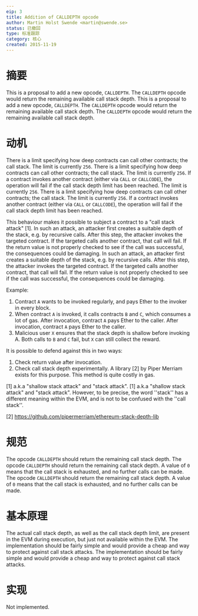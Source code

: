 ```yaml
---
eip: 3
title: Addition of CALLDEPTH opcode
author: Martin Holst Swende <martin@swende.se>
status: 已撤回
type: 标准跟踪
category: 核心
created: 2015-11-19
---
```


# 摘要

This is a proposal to add a new opcode, `CALLDEPTH`. The `CALLDEPTH` opcode would return the remaining available call stack depth. This is a proposal to add a new opcode, `CALLDEPTH`. The `CALLDEPTH` opcode would return the remaining available call stack depth. The `CALLDEPTH` opcode would return the remaining available call stack depth.

# 动机

There is a limit specifying how deep contracts can call other contracts; the call stack. The limit is currently `256`. There is a limit specifying how deep contracts can call other contracts; the call stack. The limit is currently `256`. If a contract invokes another contract (either via `CALL` or `CALLCODE`), the operation will fail if the call stack depth limit has been reached. The limit is currently `256`. There is a limit specifying how deep contracts can call other contracts; the call stack. The limit is currently `256`. If a contract invokes another contract (either via `CALL` or `CALLCODE`), the operation will fail if the call stack depth limit has been reached.

This behaviour makes it possible to subject a contract to a "call stack attack" [1]. In such an attack, an attacker first creates a suitable depth of the stack, e.g. by recursive calls. After this step, the attacker invokes the targeted contract. If the targeted calls another contract, that call will fail. If the return value is not properly checked to see if the call was successful, the consequences could be damaging. In such an attack, an attacker first creates a suitable depth of the stack, e.g. by recursive calls. After this step, the attacker invokes the targeted contract. If the targeted calls another contract, that call will fail. If the return value is not properly checked to see if the call was successful, the consequences could be damaging.

Example:

1. Contract `A` wants to be invoked regularly, and pays Ether to the invoker in every block.
2. When contract `A` is invoked, it calls contracts `B` and `C`, which consumes a lot of gas. After invocation, contract `A` pays Ether to the caller. After invocation, contract `A` pays Ether to the caller.
3. Malicious user `X` ensures that the stack depth is shallow before invoking A. Both calls to `B` and `C` fail, but `X` can still collect the reward.

It is possible to defend against this in two ways:

1. Check return value after invocation.
2. Check call stack depth experimentally. A library [2] by Piper Merriam exists for this purpose. This method is quite costly in gas.


[1] a.k.a "shallow stack attack" and "stack attack". [1] a.k.a "shallow stack attack" and "stack attack". However, to be precise, the word ''stack'' has a different meaning within the EVM, and is not to be confused with the ''call stack''.

[2] https://github.com/pipermerriam/ethereum-stack-depth-lib

# 规范

The opcode `CALLDEPTH` should return the remaining call stack depth. The opcode `CALLDEPTH` should return the remaining call stack depth. A value of `0` means that the call stack is exhausted, and no further calls can be made. The opcode `CALLDEPTH` should return the remaining call stack depth. A value of `0` means that the call stack is exhausted, and no further calls can be made.

# 基本原理

The actual call stack depth, as well as the call stack depth limit, are present in the EVM during execution, but just not available within the EVM. The implementation should be fairly simple and would provide a cheap and way to protect against call stack attacks. The implementation should be fairly simple and would provide a cheap and way to protect against call stack attacks.

# 实现

Not implemented.
